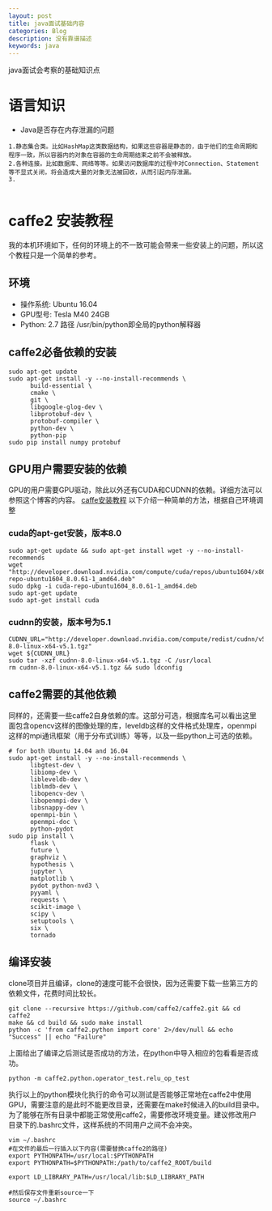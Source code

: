 ```yaml
---
layout: post
title: java面试基础内容
categories: Blog
description: 没有靠谱描述
keywords: java
---
```

java面试会考察的基础知识点

# 语言知识
* Java是否存在内存泄漏的问题
```
1.静态集合类。比如HashMap这类数据结构，如果这些容器是静态的，由于他们的生命周期和程序一致，所以容器内的对象在容器的生命周期结束之前不会被释放。
2.各种连接。比如数据库、网络等等。如果访问数据库的过程中对Connection、Statement等不显式关闭，将会造成大量的对象无法被回收，从而引起内存泄漏。
3.


```

# caffe2 安装教程
我的本机环境如下，任何的环境上的不一致可能会带来一些安装上的问题，所以这个教程只是一个简单的参考。
## 环境
* 操作系统:  Ubuntu 16.04 
* GPU型号:   Tesla M40 24GB 
* Python:   2.7    路径 /usr/bin/python即全局的python解释器

## caffe2必备依赖的安装
```shell
sudo apt-get update
sudo apt-get install -y --no-install-recommends \
      build-essential \
      cmake \
      git \
      libgoogle-glog-dev \
      libprotobuf-dev \
      protobuf-compiler \
      python-dev \
      python-pip                          
sudo pip install numpy protobuf
```

## GPU用户需要安装的依赖
GPU的用户需要GPU驱动，除此以外还有CUDA和CUDNN的依赖。详细方法可以参照这个博客的内容。
[caffe安装教程](http://blog.csdn.net/u012535905/article/details/78659088)
以下介绍一种简单的方法，根据自己环境调整
### cuda的apt-get安装，版本8.0
```shell
sudo apt-get update && sudo apt-get install wget -y --no-install-recommends
wget "http://developer.download.nvidia.com/compute/cuda/repos/ubuntu1604/x86_64/cuda-repo-ubuntu1604_8.0.61-1_amd64.deb"
sudo dpkg -i cuda-repo-ubuntu1604_8.0.61-1_amd64.deb
sudo apt-get update
sudo apt-get install cuda
``` 
### cudnn的安装，版本号为5.1
```shell
CUDNN_URL="http://developer.download.nvidia.com/compute/redist/cudnn/v5.1/cudnn-8.0-linux-x64-v5.1.tgz"
wget ${CUDNN_URL}
sudo tar -xzf cudnn-8.0-linux-x64-v5.1.tgz -C /usr/local
rm cudnn-8.0-linux-x64-v5.1.tgz && sudo ldconfig
```

## caffe2需要的其他依赖
同样的，还需要一些caffe2自身依赖的库。这部分可选，根据库名可以看出这里面包含opencv这样的图像处理的库，leveldb这样的文件格式处理库，openmpi这样的mpi通讯框架（用于分布式训练）等等，以及一些python上可选的依赖。

```shell
# for both Ubuntu 14.04 and 16.04
sudo apt-get install -y --no-install-recommends \
      libgtest-dev \
      libiomp-dev \
      libleveldb-dev \
      liblmdb-dev \
      libopencv-dev \
      libopenmpi-dev \
      libsnappy-dev \
      openmpi-bin \
      openmpi-doc \
      python-pydot
sudo pip install \
      flask \
      future \
      graphviz \
      hypothesis \
      jupyter \
      matplotlib \
      pydot python-nvd3 \
      pyyaml \
      requests \
      scikit-image \
      scipy \
      setuptools \
      six \
      tornado
```
## 编译安装
clone项目并且编译，clone的速度可能不会很快，因为还需要下载一些第三方的依赖文件，花费时间比较长。
```shell
git clone --recursive https://github.com/caffe2/caffe2.git && cd caffe2
make && cd build && sudo make install
python -c 'from caffe2.python import core' 2>/dev/null && echo "Success" || echo "Failure"
```
上面给出了编译之后测试是否成功的方法，在python中导入相应的包看看是否成功。
```shell
python -m caffe2.python.operator_test.relu_op_test
```
执行以上的python模块化执行的命令可以测试是否能够正常地在caffe2中使用GPU，需要注意的是此时不能更改目录，还需要在make时候进入的build目录中。
为了能够在所有目录中都能正常使用caffe2，需要修改环境变量。建议修改用户目录下的.bashrc文件，这样系统的不同用户之间不会冲突。
```shell
vim ~/.bashrc
#在文件的最后一行插入以下内容(需要替换caffe2的路径)
export PYTHONPATH=/usr/local:$PYTHONPATH
export PYTHONPATH=$PYTHONPATH:/path/to/caffe2_ROOT/build

export LD_LIBRARY_PATH=/usr/local/lib:$LD_LIBRARY_PATH

#然后保存文件重新source一下
source ~/.bashrc
```



